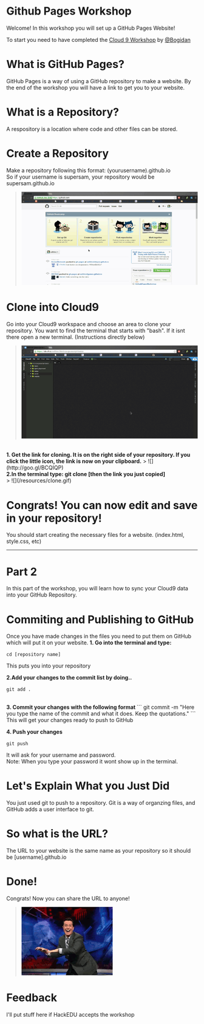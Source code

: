 # Github Pages Workshop

Welcome! In this workshop you will set up a GitHub Pages Website!

To start you need to have completed the <a href="https://github.com/hackedu/hackedu/tree/master/workshops/contrib/cloud9">Cloud 9 Workshop</a> by <a href="https://www.github.com/Bogidan">@Bogidan</a>

# What is GitHub Pages?
GitHub Pages is a way of using a GitHub repository to make a website.
By the end of the workshop you will have a link to get you to your website.

# What is a Repository?
A respository is a location where code and other files can be stored.
# Create a Repository
Make a repository following this format:
(yourusername).github.io
<br>
So if your username is supersam, your repository would be supersam.github.io
> ![](/resources/createrepo.gif)

# Clone into Cloud9
Go into your Cloud9 workspace and choose an area to clone your repository. You want to find the terminal that starts with "bash". If it isnt there open a new terminal. (Instructions directly below)
<br>
> ![](/resources/openterm.gif)

<br>
<b>1. Get the link for cloning. It is on the right side of your repository. If you click the little icon, the link is now on your clipboard.</b>
> ![](http://goo.gl/BCQIQP)

<br>
<b>2.In the terminal type: git clone [then the link you just copied]</b> 
<br>
> ![](/resources/clone.gif)
<br>

# Congrats! You can now edit and save in your repository!
You should start creating the necessary files for a website. (index.html, style.css, etc)
<hr>

# Part 2
In this part of the workshop, you will learn how to sync your Cloud9 data into your GitHub Repository.

# Commiting and Publishing to GitHub
Once you have made changes in the files you need to put them on GitHub which will put it on your website.
 <b> 1. Go into the terminal and type: </b>
 ```
 cd [repository name]
 ```
 
 This puts you into your repository
 <br>
 
 <b> 2.Add your changes to the commit list by doing.. </b>
 ```
 git add .
 ```
 <br>
 <b> 3. Commit your changes with the following format </b>
  ```
  git commit -m "Here you type the name of the commit and what it does. Keep the quotations."
  ```
  This will get your changes ready to push to GitHub
  <br>
  
  <b>4. Push your changes</b>
  ```
  git push
  ```
  It will ask for your username and password. <br>
  Note: When you type your password it wont show up in the terminal.
  
# Let's Explain What you Just Did
  You just used git to push to a repository. Git is a way of organzing files, and GitHub adds a user interface to git.

# So what is the URL?
The URL to your website is the same name as your repository so it should be [username].github.io

# Done!

Congrats! Now you can share the URL to anyone!


> ![](resources/celebrate.gif)

# Feedback
I'll put stuff here if HackEDU accepts the workshop